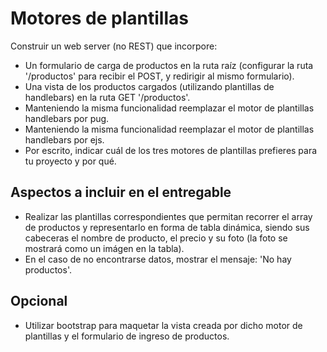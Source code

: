 # Motores de plantillas

Construir un web server (no REST) que incorpore:

- Un formulario de carga de productos en la ruta raíz (configurar la ruta '/productos' para recibir el POST, y redirigir al mismo formulario).
- Una vista de los productos cargados (utilizando plantillas de handlebars) en la ruta GET '/productos'.
- Manteniendo la misma funcionalidad reemplazar el motor de plantillas handlebars por pug.
- Manteniendo la misma funcionalidad reemplazar el motor de plantillas handlebars por ejs.
- Por escrito, indicar cuál de los tres motores de plantillas prefieres para tu proyecto y por qué.

## Aspectos a incluir en el entregable

- Realizar las plantillas correspondientes que permitan recorrer el array de productos y representarlo en forma de tabla dinámica, siendo sus cabeceras el nombre de producto, el precio y su foto (la foto se mostrará como un imágen en la tabla).
- En el caso de no encontrarse datos, mostrar el mensaje: 'No hay productos'.

## Opcional

- Utilizar bootstrap para maquetar la vista creada por dicho motor de plantillas y el formulario de ingreso de productos.
